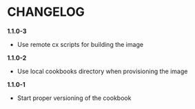 # CHANGELOG

**1.1.0-3**

- Use remote cx scripts for building the image

**1.1.0-2**

- Use local cookbooks directory when provisioning the image

**1.1.0-1**

- Start proper versioning of the cookbook
